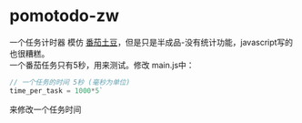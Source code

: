 # pomotodo-zw
一个任务计时器
模仿 [番茄土豆](https://pomotodo.com/app/?lang=zh-CN)，但是只是半成品-没有统计功能，javascript写的也很糟糕。<br>
一个番茄任务只有5秒，用来测试。修改 main.js中：
```javascript
// 一个任务的时间 5秒 (毫秒为单位)
time_per_task = 1000*5`
```
来修改一个任务时间
